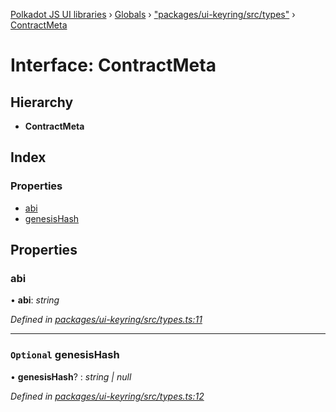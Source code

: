 [Polkadot JS UI libraries](../README.md) › [Globals](../globals.md) › ["packages/ui-keyring/src/types"](../modules/_packages_ui_keyring_src_types_.md) › [ContractMeta](_packages_ui_keyring_src_types_.contractmeta.md)

# Interface: ContractMeta

## Hierarchy

* **ContractMeta**

## Index

### Properties

* [abi](_packages_ui_keyring_src_types_.contractmeta.md#abi)
* [genesisHash](_packages_ui_keyring_src_types_.contractmeta.md#optional-genesishash)

## Properties

###  abi

• **abi**: *string*

*Defined in [packages/ui-keyring/src/types.ts:11](https://github.com/polkadot-js/ui/blob/3610d1b9/packages/ui-keyring/src/types.ts#L11)*

___

### `Optional` genesisHash

• **genesisHash**? : *string | null*

*Defined in [packages/ui-keyring/src/types.ts:12](https://github.com/polkadot-js/ui/blob/3610d1b9/packages/ui-keyring/src/types.ts#L12)*
